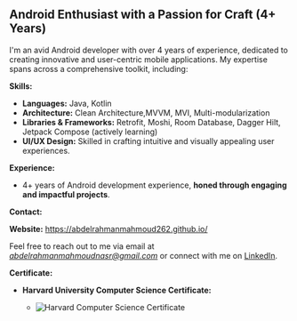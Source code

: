 ##   Android Enthusiast with a Passion for Craft (4+ Years)

I'm an avid Android developer with over 4 years of experience, dedicated to creating innovative and user-centric mobile applications. My expertise spans across a comprehensive toolkit, including:

**Skills:**

* **Languages:** Java, Kotlin
* **Architecture:** Clean Architecture,MVVM, MVI, Multi-modularization
* **Libraries & Frameworks:** Retrofit, Moshi, Room Database, Dagger Hilt, Jetpack Compose (actively learning)
* **UI/UX Design:** Skilled in crafting intuitive and visually appealing user experiences.

**Experience:**

* 4+ years of Android development experience, **honed through engaging and impactful projects**.

**Contact:**

**Website:** https://abdelrahmanmahmoud262.github.io/

Feel free to reach out to me via email at *abdelrahmanmahmoudnasr@gmail.com* or connect with me on [LinkedIn](https://www.linkedin.com/in/abdelrahman262/).

**Certificate:**

* **Harvard University Computer Science Certificate:**
  
    * <img src="https://certificates.cs50.io/83c73ecf-640e-480d-a15b-f491bae0a11e.png?size=letter" alt="Harvard Computer Science Certificate"/>
